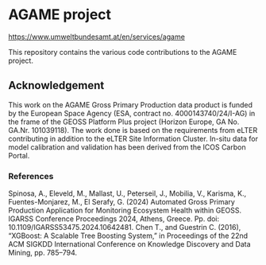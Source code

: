 # AGAME project
https://www.umweltbundesamt.at/en/services/agame

This repository contains the various code contributions to the AGAME project.


## Acknowledgement 

This work on the AGAME Gross Primary Production data product is funded by the European Space Agency (ESA, contract no. 4000143740/24/I-AG) in the frame of the GEOSS Platform Plus project (Horizon Europe, GA No. GA.Nr. 101039118). The work done is based on the requirements from eLTER contributing in addition to the eLTER Site Information Cluster. In-situ data for model calibration and validation has been derived from the ICOS Carbon Portal.

### References 
Spinosa, A., Eleveld, M., Mallast, U., Peterseil, J., Mobilia, V., Karisma, K., Fuentes-Monjarez, M., El Serafy, G. (2024) Automated Gross Primary Production Application for Monitoring Ecosystem Health within GEOSS. IGARSS Conference Proceedings 2024, Athens, Greece. Pp. doi: 10.1109/IGARSS53475.2024.10642481. 
Chen T., and Guestrin C. (2016), “XGBoost: A Scalable Tree Boosting System,” in Proceedings of the 22nd ACM SIGKDD International Conference on Knowledge Discovery and Data Mining, pp. 785–794.  

